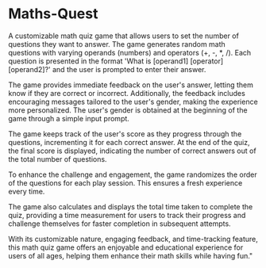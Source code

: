 # Maths-Quest
A customizable math quiz game that allows users to set the number of questions they want to answer. The game generates random math questions with varying operands (numbers) and operators (+, -, *, /). Each question is presented in the format 'What is [operand1] [operator] [operand2]?' and the user is prompted to enter their answer.

The game provides immediate feedback on the user's answer, letting them know if they are correct or incorrect. Additionally, the feedback includes encouraging messages tailored to the user's gender, making the experience more personalized. The user's gender is obtained at the beginning of the game through a simple input prompt.

The game keeps track of the user's score as they progress through the questions, incrementing it for each correct answer. At the end of the quiz, the final score is displayed, indicating the number of correct answers out of the total number of questions.

To enhance the challenge and engagement, the game randomizes the order of the questions for each play session. This ensures a fresh experience every time.

The game also calculates and displays the total time taken to complete the quiz, providing a time measurement for users to track their progress and challenge themselves for faster completion in subsequent attempts.

With its customizable nature, engaging feedback, and time-tracking feature, this math quiz game offers an enjoyable and educational experience for users of all ages, helping them enhance their math skills while having fun."

